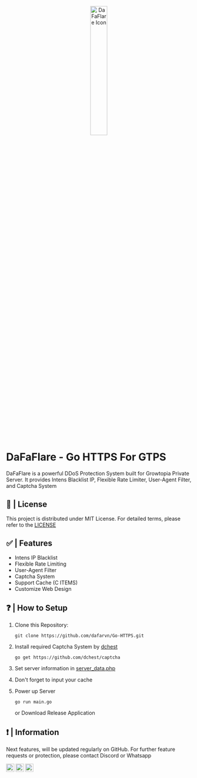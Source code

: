 <div id="top"</div>
<div align="center" ><img width="30%" alt="DaFaFlare Icon" src="https://i.ibb.co.com/VJTL6Zz/favicon.png"></div>

# DaFaFlare - Go HTTPS For GTPS

DaFaFlare is a powerful DDoS Protection System built for Growtopia Private Server. It provides Intens Blacklist IP, Flexible Rate Limiter, User-Agent Filter, and Captcha System

## 🧾 | License
This project is distributed under MIT License. For detailed terms, please refer to the [LICENSE](LICENSE)

## ✅ | Features
- Intens IP Blacklist
- Flexible Rate Limiting
- User-Agent Filter
- Captcha System
- Support Cache (C ITEMS)
- Customize Web Design

## ❓ | How to Setup
1. Clone this Repository:
   ```
   git clone https://github.com/dafarvn/Go-HTTPS.git
   ```
   
2. Install required Captcha System by [dchest](https://github.com/dchest)
   ```
   go get https://github.com/dchest/captcha
   ```
   
3. Set server information in [server_data.php](https://github.com/dafarvn/Go-HTTPS/blob/main/www/growtopia/server_data.php)
   
4. Don't forget to input your cache
   
5. Power up Server
   ```
   go run main.go
   ```
   or Download Release Application
   

## ❗ | Information
Next features, will be updated regularly on GitHub. For further feature requests or protection, please contact Discord or Whatsapp

<a href="https://github.com/dafarvn"><img alt="Link to my GitHub" src="https://img.shields.io/github/followers/dafarvn?style=for-the-badge&color=181717&logo=github&logoColor=181717&label=@dafarvn" height="22px"></a>
<a href="https://discord.com/channels/@me/1136638093101891665"><img alt="link to my Discord" src="https://img.shields.io/static/v1?label&message=dfarvn&color=000000&style=for-the-badge&logo=discord" height="22px"/></a>
<a href="https://wa.me/+6285175265241"><img alt="Link to my Whatsapp" src="https://img.shields.io/static/v1?label&message=DaFa Rizki Revansyah&color=000000&style=for-the-badge&logo=whatsapp" height="22px"/></a>
